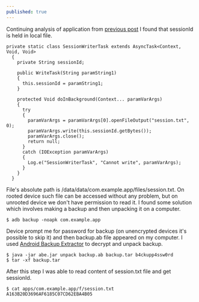 ```yaml
---
published: true
---
```

Continuing analysis of application from [previous post](https://mmmds.github.io/Android-Insecure-Communication-Man-In-The-Middle-Example/) I found that sessionId is held in local file.

    private static class SessionWriterTask extends AsyncTask<Context, Void, Void>
      {
        private String sessionId;

        public WriteTask(String paramString1)
        {
          this.sessionId = paramString1;
        }

        protected Void doInBackground(Context... paramVarArgs)
        {
          try
          {
            paramVarArgs = paramVarArgs[0].openFileOutput("session.txt", 0);
            paramVarArgs.write(this.sessionId.getBytes());
            paramVarArgs.close();
            return null;
          }
          catch (IOException paramVarArgs)
          {
            Log.e("SessionWriterTask", "Cannot write", paramVarArgs);
          }
        }
      }
      
File's absolute path is /data/data/com.example.app/files/session.txt. On rooted device such file can be accessed without any problem, but on unrooted device we don't have permission to read it. I found some solution which involves making a backup and then unpacking it on a computer.

	$ adb backup -noapk com.example.app

Device prompt me for password for backup (on unencrypted devices it's possible to skip it) and then backup.ab file appeared on my computer. 
I used [Android Backup Extractor](https://sourceforge.net/projects/adbextractor/) to decrypt and unpack backup.

	$ java -jar abe.jar unpack backup.ab backup.tar b4ckupp4ssw0rd
    $ tar -xf backup.tar
   
After this step I was able to read content of session.txt file and get sessionId.

	$ cat apps/com.example.app/f/session.txt
    A163B20D3696AF6185C07CD62EBA4B05
